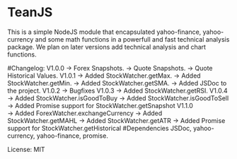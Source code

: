 ﻿# TeanJS

This is a simple NodeJS module that encapsulated yahoo-finance, yahoo-currency and some 
math functions in a powerfull and fast technical analysis package.
We plan on later versions add technical analysis and chart functions.

#Changelog:
V1.0.0
	-> Forex Snapshots.
	-> Quote Snapshots.
	-> Quote Historical Values.
V1.0.1
	-> Added StockWatcher.getMax.
	-> Added StockWatcher.getMin.
	-> Added StockWatcher.getSMA.
	-> Added JSDoc to the project.
V1.0.2
	-> Bugfixes
V1.0.3
	-> Added StockWatcher.getRSI.
V1.0.4
	-> Added StockWatcher.isGoodToBuy
	-> Added StockWatcher.isGoodToSell
	-> Added Promise support for StockWatcher.getSnapshot
V1.1.0	
	-> Added ForexWatcher.exchangeCurrency
	-> Added StockWatcher.getMAHL
	-> Added StockWatcher.getATR
	-> Added Promise support for  StockWatcher.getHistorical
#Dependencies
	JSDoc, yahoo-currency, yahoo-finance, promise.

License: MIT